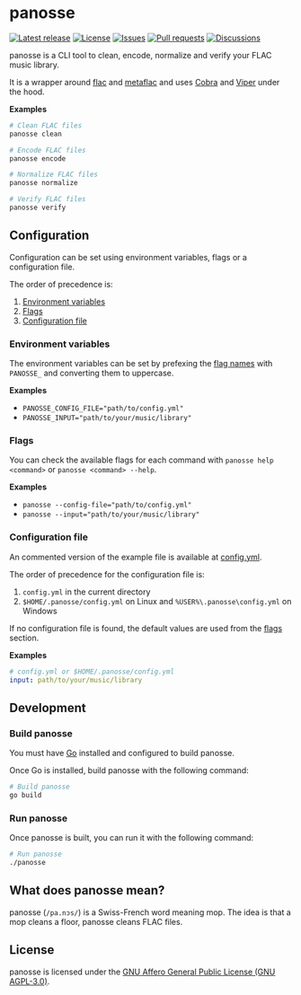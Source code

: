 # panosse

[![Latest release](https://img.shields.io/github/v/release/ludelafo/panosse?include_prereleases)](https://github.com/ludelafo/panosse/releases)
[![License](https://img.shields.io/github/license/ludelafo/panosse)](https://github.com/ludelafo/panosse) [![Issues](https://img.shields.io/github/issues/ludelafo/panosse)](https://github.com/ludelafo/panosse/issues) [![Pull requests](https://img.shields.io/github/issues-pr/ludelafo/panosse)](https://github.com/ludelafo/panosse/pulls) [![Discussions](https://img.shields.io/github/discussions/ludelafo/panosse)](https://github.com/ludelafo/panosse/discussions)

panosse is a CLI tool to clean, encode, normalize and verify your FLAC music library.

It is a wrapper around [flac](https://xiph.org/flac/documentation_tools_flac.html) and [metaflac](https://xiph.org/flac/documentation_tools_metaflac.html) and uses [Cobra](https://github.com/spf13/cobra) and [Viper](https://github.com/spf13/viper) under the hood.

**Examples**

```sh
# Clean FLAC files
panosse clean

# Encode FLAC files
panosse encode

# Normalize FLAC files
panosse normalize

# Verify FLAC files
panosse verify
```

## Configuration

Configuration can be set using environment variables, flags or a configuration file.

The order of precedence is:

1. [Environment variables](#environment-variables)
2. [Flags](#flags)
3. [Configuration file](#configuration-file)

### Environment variables

The environment variables can be set by prefexing the [flag names](#flags) with `PANOSSE_` and converting them to uppercase.

**Examples**

- `PANOSSE_CONFIG_FILE="path/to/config.yml"`
- `PANOSSE_INPUT="path/to/your/music/library"`

### Flags

You can check the available flags for each command with `panosse help <command>` or `panosse <command> --help`.

**Examples**

- `panosse --config-file="path/to/config.yml"`
- `panosse --input="path/to/your/music/library"`

### Configuration file

An commented version of the example file is available at [config.yml](./config.yml).

The order of precedence for the configuration file is:

1. `config.yml` in the current directory
2. `$HOME/.panosse/config.yml` on Linux and `%USER%\.panosse\config.yml` on Windows

If no configuration file is found, the default values are used from the [flags](#flags) section.

**Examples**

```yml
# config.yml or $HOME/.panosse/config.yml
input: path/to/your/music/library
```

## Development

### Build panosse

You must have [Go](https://go.dev/) installed and configured to build panosse.

Once Go is installed, build panosse with the following command:

```sh
# Build panosse
go build
```

### Run panosse

Once panosse is built, you can run it with the following command:

```sh
# Run panosse
./panosse
```

## What does panosse mean?

panosse (`/pa.nɔs/`) is a Swiss-French word meaning mop. The idea is that a mop cleans a floor, panosse cleans FLAC files.

## License

panosse is licensed under the [GNU Affero General Public License (GNU AGPL-3.0)](./COPYING).
